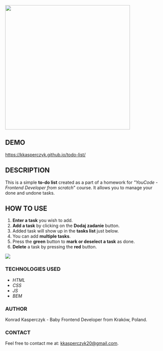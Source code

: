 <img src="https://i.ibb.co/4Z01Hm4/todo-list-readme-logo.jpg" width="400">

## DEMO

https://kkasperczyk.github.io/todo-list/

## DESCRIPTION

This is a simple **to-do list** created as a part of a homework for *"YouCode - Frontend Developer from scratch*" course. It allows you to manage your done and undone tasks.

## HOW TO USE

1. **Enter a task** you wish to add.
2. **Add a task** by clicking on the **Dodaj zadanie** button.
3. Added task will show up in the **tasks list** just below.
4. You can add **multiple tasks**.
5. Press the **green** button to **mark or deselect a task** as done.
6. **Delete** a task by pressing the **red** button.

![](https://s7.gifyu.com/images/to-do-list-readme-gif.gif)

### TECHNOLOGIES USED
* *HTML*
* *CSS*
* *JS*
* *BEM*

### AUTHOR

Konrad Kasperczyk - Baby Frontend Developer from Kraków, Poland.

### CONTACT

Feel free to contact me at: [kkasperczyk20@gmail.com](kkasperczyk20@gmail.com).